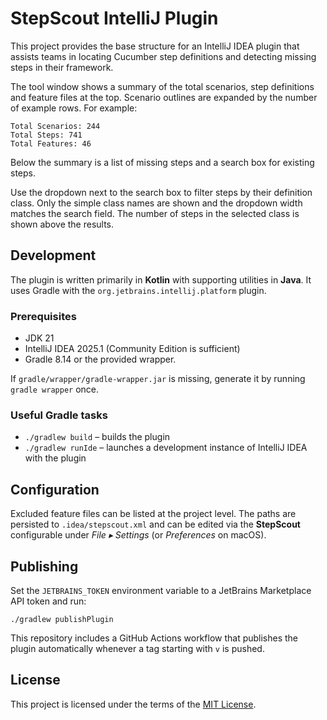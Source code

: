 # StepScout IntelliJ Plugin

This project provides the base structure for an IntelliJ IDEA plugin that assists teams in locating Cucumber step definitions and detecting missing steps in their framework.

The tool window shows a summary of the total scenarios, step definitions and feature files at the top. Scenario outlines are expanded by the number of example rows. For example:

```
Total Scenarios: 244
Total Steps: 741
Total Features: 46
```

Below the summary is a list of missing steps and a search box for existing steps.

Use the dropdown next to the search box to filter steps by their definition class.
Only the simple class names are shown and the dropdown width matches the search field.
The number of steps in the selected class is shown above the results.

## Development

The plugin is written primarily in **Kotlin** with supporting utilities in **Java**. It uses Gradle with the `org.jetbrains.intellij.platform` plugin.

### Prerequisites

- JDK 21
- IntelliJ IDEA 2025.1 (Community Edition is sufficient)
- Gradle 8.14 or the provided wrapper.

If `gradle/wrapper/gradle-wrapper.jar` is missing, generate it by running `gradle wrapper` once.

### Useful Gradle tasks

- `./gradlew build` – builds the plugin
- `./gradlew runIde` – launches a development instance of IntelliJ IDEA with the plugin

## Configuration

Excluded feature files can be listed at the project level. The paths are persisted
to `.idea/stepscout.xml` and can be edited via the **StepScout** configurable
under *File ▸ Settings* (or *Preferences* on macOS).

## Publishing

Set the `JETBRAINS_TOKEN` environment variable to a JetBrains Marketplace API token
and run:

```
./gradlew publishPlugin
```

This repository includes a GitHub Actions workflow that publishes the plugin
automatically whenever a tag starting with `v` is pushed.

## License

This project is licensed under the terms of the [MIT License](LICENSE).
